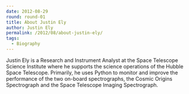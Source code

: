 ```yaml
---
date: 2012-08-29
round: round-01
title: About Justin Ely
author: Justin Ely
permalink: /2012/08/about-justin-ely/
tags:
  - Biography
---
```

Justin Ely is a Research and Instrument Analyst at the Space Telescope Science Institute where he supports the science operations of the Hubble Space Telescope. Primarily, he uses Python to monitor and improve the performance of the two on-board spectrographs, the Cosmic Origins Spectrograph and the Space Telescope Imaging Spectrograph.

<div style="text-align: left;">
</div>
